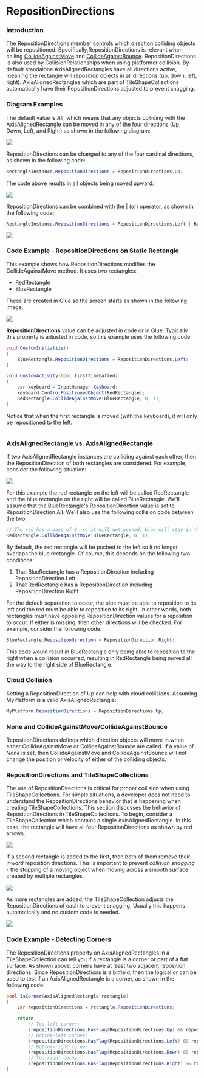 # RepositionDirections

### Introduction

The RepositionDirections member controls which direction colliding objects will be repositioned. Specifically,RepositionDirections is relevant when calling [CollideAgainstMove](../../../../../frb/docs/index.php) and [CollideAgainstBounce](../../../../../frb/docs/index.php). RepositionDirections is also used by CollisionRelationships when using platformer collision. By default standalone AxisAlignedRectangles have all directions active, meaning the rectangle will reposition objects in all directions (up, down, left, right). AxisAlignedRectangles which are part of TileShapeCollections automatically have their RepositionDirections adjusted to prevent snagging.

### Diagram Examples

The default value is _All_, which means that any objects colliding with the AxisAlignedRectangle can be moved in any of the four directions (Up, Down, Left, and Right) as shown in the following diagram:

![](../../../../../.gitbook/assets/2016-12-img\_5861de789ebf2.png)

RepositionDirections can be changed to any of the four cardinal directions, as shown in the following code:

```csharp
RectangleInstance.RepositionDirections = RepositionDirections.Up;
```

The code above results in all objects being moved upward:

![](../../../../../.gitbook/assets/2016-12-img\_5861e3b4255d1.png)

RepositionDirections can be combined with the | (or) operator, as shown in the following code:

```csharp
RectangleInstance.RepositionDirections = RepositionDirections.Left | RepositionDirections.Down;
```

![](../../../../../.gitbook/assets/2016-12-img\_5861e7c41533a.png)

### Code Example - RepositionDirections on Static Rectangle

This example shows how RepositionDirections modifies the CollideAgainstMove method. It uses two rectangles:

* RedRectangle
* BlueRectangle

These are created in Glue so the screen starts as shown in the following image:

![](../../../../../.gitbook/assets/2021-04-img\_606dbd93e2eaa.png)

**RepositionDirections** value can be adjusted in code or in Glue. Typically this property is adjusted in code, so this example uses the following code:

```csharp
void CustomInitialize()
{
    BlueRectangle.RepositionDirections = RepositionDirections.Left;
}

void CustomActivity(bool firstTimeCalled)
{
    var keyboard = InputManager.Keyboard;
    keyboard.ControlPositionedObject(RedRectangle);
    RedRectangle.CollideAgainstMove(BlueRectangle, 0, 1);
}
```

Notice that when the first rectangle is moved (with the keyboard), it will only be repositioned to the left.

<figure><img src="../../../../../.gitbook/assets/2016-01-2021_April_07_083318.gif" alt=""><figcaption></figcaption></figure>

### AxisAlignedRectangle vs. AxisAlignedRectangle

If two AxisAlignedRectangle instances are colliding against each other, then the RepositionDirection of both rectangles are considered. For example, consider the following situation:

![](../../../../../.gitbook/assets/2016-12-img\_5861f6e6e2248.png)

For this example the red rectangle on the left will be called RedRectangle and the blue rectangle on the right will be called BlueRectangle. We'll assume that the BlueRectangle's RepositionDirection value is set to RepositionDirection.All. We'll also use the following collision code between the two:

```csharp
// The red has a mass of 0, so it will get pushed, blue will stay in the same place
RedRectangle.CollideAgainstMove(BlueRectangle, 0, 1);
```

By default, the red rectangle will be pushed to the left so it no longer overlaps the blue rectangle. Of course, this depends on the following two conditions:

1. That BlueRectangle has a RepositionDirection including RepositionDirection.Left
2. That RedRectangle has a RepositionDirection including RepositionDirection.Right

For the default separation to occur, the blue must be able to reposition to its left and the red must be able to reposition to its right. In other words, both rectangles must have opposing RepositionDirection values for a reposition to occur. If either is missing, then other directions will be checked. For example, consider the following code:

```csharp
BlueRectangle.RepositionDirection = RepositionDirection.Right;
```

This code would result in BlueRectangle only being able to reposition to the right when a collision occurred, resulting in RedRectangle being moved all the way to the right side of BlueRectangle.

### Cloud Collision

Setting a RepositionDirection of Up can help with cloud collisions. Assuming MyPlatform is a valid AxisAlignedRectangle:

```csharp
MyPlatform.RepositionDirections = RepositionDirections.Up;
```

### None and CollideAgainstMove/CollideAgainstBounce

RepositionDirections defines which direction objects will move in when either CollideAgainstMove or CollideAgainstBounce are called. If a value of _None_ is set, then CollideAgainstMove and CollideAgainstBounce will not change the position or velocity of either of the colliding objects.

### RepositionDirections and TileShapeCollections

The use of RepositionDirections is critical for proper collision when using TileShapeCollections. For simple situations, a developer does not need to understand the RepositionDirections behavior that is happening when creating TileShapeCollections. This section discusses the behavior of RepositionDirections in TileShapeCollections. To begin, consider a TileShapeCollection which contains a single AxisAlignedRectangle. In this case, the rectangle will have all four RepositionDirections as shown by red arrows.

![](../../../../../.gitbook/assets/2021-04-img\_606dc6d566b53.png)

If a second rectangle is added to the first, then both of them remove their _inward_ reposition directions. This is important to prevent _collision snagging_ - the stopping of a moving object when moving across a smooth surface created by multiple rectangles.

![](../../../../../.gitbook/assets/2021-04-img\_606dc7edb35b3.png)

As more rectangles are added, the TileShapeCollection adjusts the RepositionDirections of each to prevent snagging. Usually this happens automatically and no custom code is needed.

![](../../../../../.gitbook/assets/2021-04-img\_606dc913b62c6.png)

### Code Example - Detecting Corners

The RepositionDirections property on AxisAlignedRectangles in a TileShapeCollection can tell you if a rectangle is a corner or part of a flat surface. As shown above, corners have at least two adjacent reposition directions. Since RepositionDirections is a bitfield, then the logical or can be used to test if an AxisAlignedRectangle is a corner, as shown in the following code.

```csharp
bool IsCorner(AxisAlignedRectangle rectangle)
{
    var repositionDirections = rectangle.RepositionDirections;

    return 
        // Top-left corner:
        (repositionDirections.HasFlag(RepositionDirections.Up) && repositionDirections.HasFlag(RepositionDirections.Left)) ||
        // Bottom-left corner:
        (repositionDirections.HasFlag(RepositionDirections.Left) && repositionDirections.HasFlag(RepositionDirections.Down)) ||
        // Bottom-right corner:
        (repositionDirections.HasFlag(RepositionDirections.Down) && repositionDirections.HasFlag(RepositionDirections.Right)) ||
        // Top-right corner:
        (repositionDirections.HasFlag(RepositionDirections.Right) && repositionDirections.HasFlag(RepositionDirections.Up));
}
```
